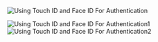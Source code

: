 
![Using Touch ID and Face ID For Authentication](https://user-images.githubusercontent.com/107209053/179462626-57463e3e-1a48-426c-9d21-36de78175e76.png)


![Using Touch ID and Face ID For Authentication1](https://user-images.githubusercontent.com/107209053/179462402-ed9adbb1-b906-47de-bf80-260b5bb05cc8.gif)
![Using Touch ID and Face ID For Authentication2](https://user-images.githubusercontent.com/107209053/179462404-31655d92-ea39-494c-9ea6-2c945cb2de4e.gif)
